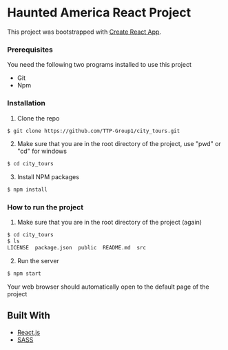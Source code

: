 # Haunted America React Project

This project was bootstrapped with [Create React App](https://github.com/facebook/create-react-app).

### Prerequisites

You need the following two programs installed to use this project

* Git
* Npm

### Installation

1. Clone the repo
  ```sh
  $ git clone https://github.com/TTP-Group1/city_tours.git
  ```
2. Make sure that you are in the root directory of the project, use "pwd" or "cd" for windows
  ```sh
  $ cd city_tours
  ```
3. Install NPM packages
  ```sh
  $ npm install
  ```

### How to run the project
1. Make sure that you are in the root directory of the project (again)
  ```sh
  $ cd city_tours
  $ ls
  LICENSE  package.json  public  README.md  src
  ```
2. Run the server
  ```sh
  $ npm start
  ```
Your web browser should automatically open to the default page of the project

## Built With
* [React.js](https://reactjs.org/)
* [SASS](https://sass-lang.com/)
